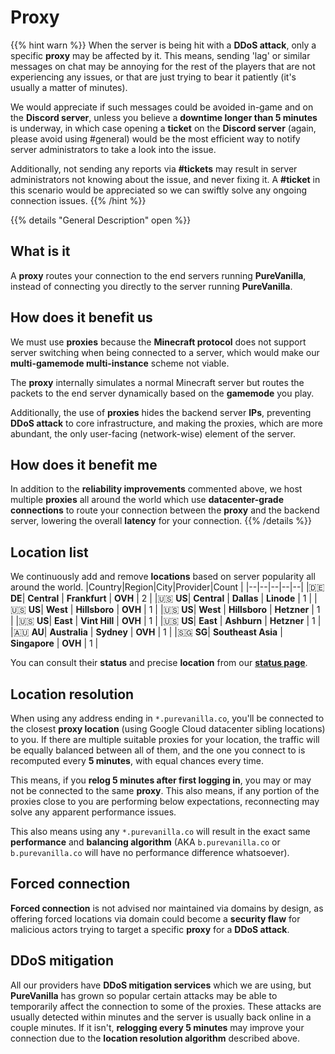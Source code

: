 # Proxy

{{% hint warn %}}
When the server is being hit with a **DDoS attack**, only a specific **proxy** may be affected by it. This means, sending 'lag' or similar messages on chat may be annoying for the rest of the players that are not experiencing any issues, or that are just trying to bear it patiently (it's usually a matter of minutes).

We would appreciate if such messages could be avoided in-game and on the **Discord server**, unless you believe a **downtime longer than 5 minutes** is underway, in which case opening a **ticket** on the **Discord server** (again, please avoid using #general) would be the most efficient way to notify server administrators to take a look into the issue.

Additionally, not sending any reports via **#tickets** may result in server administrators not knowing about the issue, and never fixing it. A **#ticket** in this scenario would be appreciated so we can swiftly solve any ongoing connection issues.
{{% /hint %}}

{{% details "General Description" open %}}
## What is it
A **proxy** routes your connection to the end servers running **PureVanilla**, instead of connecting you directly to the server running **PureVanilla**.

## How does it benefit us
We must use **proxies** because the **Minecraft protocol** does not support server switching when being connected to a server, which would make our **multi-gamemode multi-instance** scheme not viable.

The **proxy** internally simulates a normal Minecraft server but routes the packets to the end server dynamically based on the **gamemode** you play.

Additionally, the use of **proxies** hides the backend server **IPs**, preventing **DDoS attack** to core infrastructure, and making the proxies, which are more abundant, the only user-facing (network-wise) element of the server.

## How does it benefit me
In addition to the **reliability improvements** commented above, we host multiple **proxies** all around the world which use **datacenter-grade connections** to route your connection between the **proxy** and the backend server, lowering the overall **latency** for your connection.
{{% /details %}}

## Location list
We continuously add and remove **locations** based on server popularity all around the world.
|Country|Region|City|Provider|Count  |
|--|--|--|--|--|
|🇩🇪 **DE**| **Central** | **Frankfurt** | **OVH** | 2 |
|🇺🇸 **US**| **Central** | **Dallas** | **Linode** | 1 |
|🇺🇸 **US**| **West** | **Hillsboro** | **OVH** | 1 |
|🇺🇸 **US**| **West** | **Hillsboro** | **Hetzner** | 1 |
|🇺🇸 **US**| **East** | **Vint Hill** | **OVH** | 1 |
|🇺🇸 **US**| **East** | **Ashburn** | **Hetzner** | 1 |
|🇦🇺 **AU**| **Australia** | **Sydney** | **OVH** | 1 |
|🇸🇬 **SG**| **Southeast Asia** | **Singapore** | **OVH** | 1 |

You can consult their **status** and precise **location** from our [**status page**](https://purevanilla.co/status).


## Location resolution
When using any address ending in ``*.purevanilla.co``, you'll be connected to the closest **proxy location** (using Google Cloud datacenter sibling locations) to you. If there are multiple suitable proxies for your location, the traffic will be equally balanced between all of them, and the one you connect to is recomputed every **5 minutes**, with equal chances every time.

This means, if you **relog 5 minutes after first logging in**, you may or may not be connected to the same **proxy**. This also means, if any portion of the proxies close to you are performing below expectations, reconnecting may solve any apparent performance issues.

This also means using any ``*.purevanilla.co`` will result in the exact same **performance** and **balancing algorithm** (AKA ``b.purevanilla.co`` or ``b.purevanilla.co`` will have no performance difference whatsoever).

## Forced connection
**Forced connection** is not advised nor maintained via domains by design, as offering forced locations via domain could become a **security flaw** for malicious actors trying to target a specific **proxy** for a **DDoS attack**. 

## DDoS mitigation
All our providers have **DDoS mitigation services** which we are using, but **PureVanilla** has grown so popular certain attacks may be able to temporarily affect the connection to some of the proxies. These attacks are usually detected within minutes and the server is usually back online in a couple minutes. If it isn't, **relogging every 5 minutes** may improve your connection due to the **location resolution algorithm** described above.